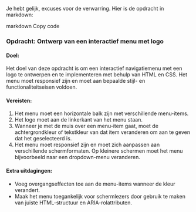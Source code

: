 
Je hebt gelijk, excuses voor de verwarring. Hier is de opdracht in markdown:

markdown
Copy code
### Opdracht: Ontwerp van een interactief menu met logo

#### Doel:
Het doel van deze opdracht is om een interactief navigatiemenu met een logo te ontwerpen en te implementeren met behulp van HTML en CSS. Het menu moet responsief zijn en moet aan bepaalde stijl- en functionaliteitseisen voldoen.

#### Vereisten:
1. Het menu moet een horizontale balk zijn met verschillende menu-items.
2. Het logo moet aan de linkerkant van het menu staan.
3. Wanneer je met de muis over een menu-item gaat, moet de achtergrondkleur of tekstkleur van dat item veranderen om aan te geven dat het geselecteerd is.
4. Het menu moet responsief zijn en moet zich aanpassen aan verschillende schermformaten. Op kleinere schermen moet het menu bijvoorbeeld naar een dropdown-menu veranderen.

#### Extra uitdagingen:
- Voeg overgangseffecten toe aan de menu-items wanneer de kleur verandert.
- Maak het menu toegankelijk voor schermlezers door gebruik te maken van juiste HTML-structuur en ARIA-rolattributen.
